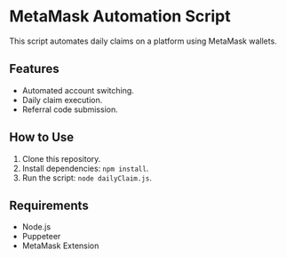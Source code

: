 # MetaMask Automation Script

This script automates daily claims on a platform using MetaMask wallets.

## Features
- Automated account switching.
- Daily claim execution.
- Referral code submission.

## How to Use
1. Clone this repository.
2. Install dependencies: `npm install`.
3. Run the script: `node dailyClaim.js`.

## Requirements
- Node.js
- Puppeteer
- MetaMask Extension
